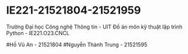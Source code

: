 # IE221-21521804-21521959

Trường Đại học Công nghệ Thông tin - UIT
Đồ án môn kỹ thuật lập trình Python - IE221.O23.CNCL


#Hồ Vũ An - 21521804
#Nguyễn Thành Trung - 21521595
